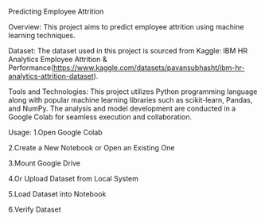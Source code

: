 Predicting Employee Attrition

Overview:
This project aims to predict employee attrition using machine learning techniques. 

Dataset:
The dataset used in this project is sourced from Kaggle: IBM HR Analytics Employee Attrition & Performance(https://www.kaggle.com/datasets/pavansubhasht/ibm-hr-analytics-attrition-dataset). 

Tools and Technologies:
This project utilizes Python programming language along with popular machine learning libraries such as scikit-learn, Pandas, and NumPy. The analysis and model development are conducted in a  Google Colab for seamless execution and collaboration.

Usage:
1.Open Google Colab

2.Create a New Notebook or Open an Existing One

3.Mount Google Drive

4.Or Upload Dataset from Local System

5.Load Dataset into Notebook

6.Verify Dataset
